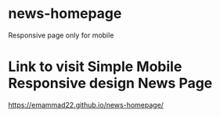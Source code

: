 # news-homepage
Responsive page only for mobile

# Link to visit Simple Mobile Responsive design News Page

https://emammad22.github.io/news-homepage/
